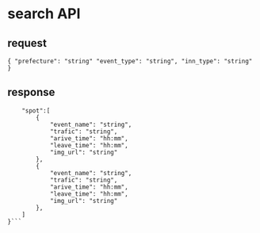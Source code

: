 # search API 
## request
``{
    "prefecture": "string"
    "event_type": "string",
    "inn_type": "string"
}``

## response
```{
    "spot":[
        {
            "event_name": "string",
            "trafic": "string",
            "arive_time": "hh:mm",
            "leave_time": "hh:mm",
            "img_url": "string"
        },
        {
            "event_name": "string",
            "trafic": "string",
            "arive_time": "hh:mm",
            "leave_time": "hh:mm",
            "img_url": "string"
        },
    ]
}```